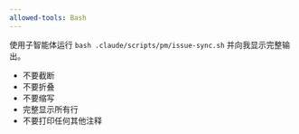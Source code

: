 ```yaml
---
allowed-tools: Bash
---
```


使用子智能体运行 `bash .claude/scripts/pm/issue-sync.sh` 并向我显示完整输出。

- 不要截断
- 不要折叠
- 不要缩写
- 完整显示所有行
- 不要打印任何其他注释
